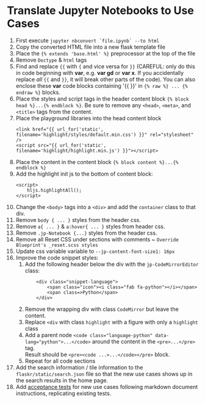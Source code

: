 # Translate Jupyter Notebooks to Use Cases

1. First execute ```jupyter nbconvert `file.ipynb` --to html```
1. Copy the converted HTML file into a new flask template file
1. Place the `{% extends 'base.html' %}` preprocessor at the top of the file
1. Remove `Doctype` & `html` tags
1. Find and replace `{{` with `{` and vice versa for `}}` (CAREFUL: only do this in code beginning with **var**, e.g. **var gd** or **var x**. If you accidentally replace *all* `{{` and `}}`, it will break other parts of the code). You can also enclose these **var** code blocks containing '{{ }}' in `{% raw %} ... {% endraw %}` blocks.
1. Place the styles and script tags in the header content block `{% block head %}...{% endblock %}`. Be sure to remove any `<head>`, `<meta>`, and `<title>` tags from the content.
1. Place the playground libraries into the head content block
    ```<!-- Load in the highlight js -->
    <link href="{{ url_for('static', filename='highlight/styles/default.min.css') }}" rel="stylesheet" />
    <script src="{{ url_for('static', filename='highlight/highlight.min.js') }}"></script>
    ```
1. Place the content in the content block `{% block content %}...{% endblock %}`
1. Add the highlight init js to the bottom of content block:
    ```
    <script>
        hljs.highlightAll();
    </script>
    ```
1. Change the `<body>` tags into a `<div>` and add the `container` class to that div.
1. Remove `body { ... }` styles from the header css.
1. Remove `a{ ... }` & `a:hover{ ... }` styles from header css.
1. Remove `.jp-Notebook {...}` styles from the header css.
1. Remove all Reset CSS under sections with comments ~ `Override Blueprint's _reset.scss styles`
1. Update css variable variable to `--jp-content-font-size1: 16px`
1. Improve the code snippet styles:
    1. Add the following header below the div with the ```jp-CodeMirrorEditor``` class:
        ```
            <div class="snippet-language">
                <span class="icon"><i class="fab fa-python"></i></span>
                <span class=>Python</span>
            </div>
        ```
    1. Remove the wrapping div with class `CodeMirror` but leave the content.
    1. Replace `<div` with class `highlight` with a figure with only a `highlight` class
    1. Add a parent node `<code class="language-python" data-lang="python">...</code>` around the content in the `<pre>...</pre>` tag.  
    Result should be `<pre><code ...>...</code></pre>` block.
    1. Repeat for all code sections
1. Add the search information / tile information to the `flaskr/static/search.json` file so that the new use cases shows up in the search results in the home page.
1. Add [acceptance tests](https://github.com/Chameleon-company/MOP-Acceptance-Tests) for new use cases following markdown document instructions, replicating existing tests.